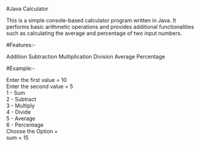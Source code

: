 #Java Calculator

This is a simple console-based calculator program written in Java. It performs basic arithmetic operations and provides additional functionalities such as calculating the average and percentage of two input numbers.

#Features:-

Addition
Subtraction
Multiplication
Division
Average
Percentage

#Example:-

Enter the first value = 10
<br>
Enter the second value = 5
<br>
1 - Sum
<br>
2 - Subtract
<br>
3 - Multiply
<br>
4 - Divide
<br>
5 - Average
<br>
6 - Percentage
<br>
Choose the Option = 
<br>
sum = 15
